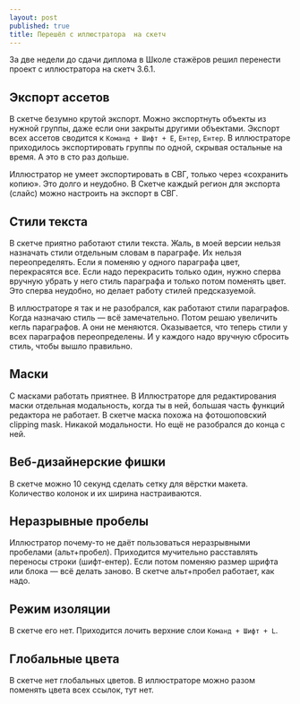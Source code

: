 ```yaml
---
layout: post
published: true
title: Перешёл с иллюстратора  на скетч
---
```

За две недели до сдачи диплома в Школе стажёров решил перенести проект с иллюстратора на скетч 3.6.1.

Экспорт ассетов
---
В скетче безумно крутой экспорт. Можно экспортнуть объекты из нужной группы, даже если они закрыты другими объектами. Экспорт всех ассетов сводится к `Команд + Шифт + E`, `Ентер`, `Ентер`.
В иллюстраторе приходилось экспортировать группы по одной, скрывая остальные на время. А это в сто раз дольше.

Иллюстратор не умеет экспортировать в СВГ, только через «сохранить копию». Это долго и неудобно. В Скетче каждый регион для экспорта (слайс) можно настроить на экспорт в СВГ.

Стили текста
---
В скетче приятно работают стили текста. Жаль, в моей версии нельзя назначать стили отдельным словам в параграфе.  Их нельзя переопределять. Если я поменяю у одного параграфа цвет, перекрасятся все. Если надо перекрасить только один, нужно сперва вручную убрать у него стиль параграфа и только потом поменять цвет. Это сперва неудобно, но делает работу стилей предсказуемой. 

В иллюстраторе я так и не разобрался, как работают стили параграфов. Когда назначаю стиль — всё замечательно. Потом решаю увеличить кегль параграфов. А они не меняются. Оказывается, что теперь стили у всех параграфов переопределены. И у каждого надо вручную сбросить стиль, чтобы вышло правильно.

Маски
---
С масками работать приятнее. В Иллюстраторе для редактирования маски отдельная модальность, когда ты в ней, большая часть функций редактора не работает. В скетче маска похожа на фотошоповский clipping mask. Никакой модальности. Но ещё не разобрался до конца с ней.

Веб-дизайнерские фишки
---
В скетче можно 10 секунд сделать сетку для вёрстки макета. Количество колонок и их ширина настраиваются.

Неразрывные пробелы
---
Иллюстратор почему-то не даёт пользоваться неразрывными пробелами (альт+пробел). Приходится мучительно расставлять переносы строки (шифт-ентер). Если потом поменяю размер шрифта или блока — всё делать заново. В скетче альт+пробел работает, как надо.

Режим изоляции
---
В скетче его нет. Приходится лочить верхние слои `Команд + Шифт + L`.

Глобальные цвета
---
В скетче нет глобальных цветов. В иллюстраторе можно разом поменять цвета всех ссылок, тут нет.
